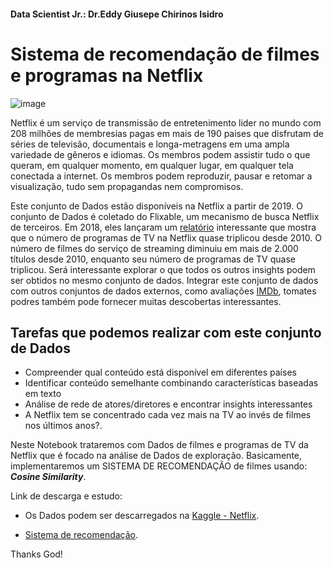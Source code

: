 #### Data Scientist Jr.: Dr.Eddy Giusepe Chirinos Isidro 


# Sistema de recomendação de filmes e programas na Netflix

![image](https://user-images.githubusercontent.com/69597971/147837724-2ee25342-6ac3-4b5f-abf9-d2e4d56e13d5.png)


Netflix é um serviço de transmissão de entretenimento lider no mundo com 208 milhões de membresias pagas em mais de 190 paises que disfrutam de séries de televisão, documentais e longa-metragens em uma ampla variedade de gêneros e idiomas. Os membros podem assistir tudo o que queram, em qualquer momento, em qualquer lugar, em qualquer tela conectada a internet. Os membros podem reproduzir, pausar e retomar a visualização, tudo sem propagandas nem compromisos. 

Este conjunto de Dados estão disponíveis na Netflix a partir de 2019. O conjunto de Dados é coletado do Flixable, um mecanismo de busca Netflix de terceiros. Em 2018, eles lançaram um [relatório](https://flixable.com/netflix-museum/) interessante que mostra que o número de programas de TV na Netflix quase triplicou desde 2010. O número de filmes do serviço de streaming diminuiu em mais de 2.000 títulos desde 2010, enquanto seu número de programas de TV quase triplicou. Será interessante explorar o que todos os outros insights podem ser obtidos no mesmo conjunto de dados. Integrar este conjunto de dados com outros conjuntos de dados externos, como avaliações [IMDb](https://www.imdb.com/), tomates podres também pode fornecer muitas descobertas interessantes.

## Tarefas que podemos realizar com este conjunto de Dados

* Compreender qual conteúdo está disponível em diferentes países
* Identificar conteúdo semelhante combinando características baseadas em texto
* Análise de rede de atores/diretores e encontrar insights interessantes
* A Netflix tem se concentrado cada vez mais na TV ao invés de filmes nos últimos anos?.


Neste Notebook trataremos com Dados de filmes e programas de TV da Netflix que é focado na análise de Dados de exploração. Basicamente, implementaremos um SISTEMA DE RECOMENDAÇÃO de filmes usando: **_Cosine Similarity_**.

Link de descarga e estudo:

* Os Dados podem ser descarregados na [Kaggle - Netflix](https://www.kaggle.com/shivamb/netflix-shows/version/4).

* [Sistema de recomendação](https://www.youtube.com/watch?v=aatztrDAz4I).


Thanks God!
